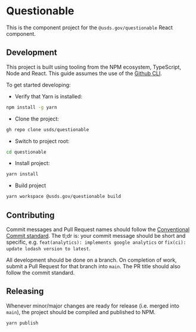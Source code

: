 # Questionable

This is the component project for the `@usds.gov/questionable` React component.

## Development

This project is built using tooling from the NPM ecosystem, TypeScript, Node and React. This guide assumes the use of the [Github CLI](https://cli.github.com/). 

To get started developing:

- Verify that Yarn is installed:

```sh
npm install -g yarn
```

- Clone the project:

```sh
gh repo clone usds/questionable
```

- Switch to project root:

```sh
cd questionable
```

- Install project:

```sh
yarn install
```

- Build project

```sh
yarn workspace @usds.gov/questionable build
```

## Contributing

Commit messages and Pull Request names should follow the [Conventional Commit standard](https://www.conventionalcommits.org/en/v1.0.0/). The tl;dr is: your commit message should be short and specific, e.g. `feat(analytics): implements google analytics` or `fix(ci): update lodash version to latest`. 

All development should be done on a branch. On completion of work, submit a Pull Request for that branch into `main`. The PR title should also follow the commit standard.

## Releasing

Whenever minor/major changes are ready for release (i.e. merged into `main`), the project should be compiled and published to NPM.

```sh
yarn publish
```